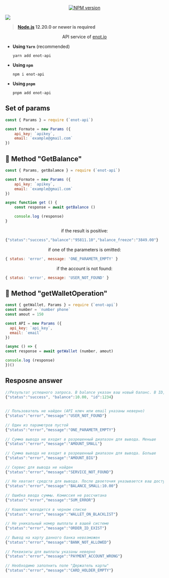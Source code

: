 <p align='center'>
<a href="https://www.npmjs.com/package/enot-api"><img src="https://img.shields.io/npm/v/enot-api.svg?style=flat-square" alt="NPM version"></a>
</p>

<img src="https://i.ytimg.com/vi/tMzowb98ihM/maxresdefault.jpg"></img>

> **[Node.js](https://nodejs.org/) 12.20.0 or newer is required**

<p align="center">API service of <a href="https://enot.io">enot.io</a></p>

- **Using `Yarn`** (recommended)
  ```shell
  yarn add enot-api
  ```
- **Using `npm`**
  ```shell
  npm i enot-api
  ```
- **Using `pnpm`**
  ```shell
  pnpm add enot-api
  ```


## Set of params
```javascript
const { Params } = require (`enot-api`)

const Formate = new Params ({
    api_key: `apikey`,
    email: `example@gmail.com`
})
```

## 📂 Method "GetBalance"

```javascript
const { Params, getBalamce } = require (`enot-api`)

const Formate = new Params ({
    api_key: `apikey`,
    email: `example@gmail.com`
})

async function get () {
    const response = await getBalance ()

    console.log (response)
}
```

<p align="center">if the result is positive:</p>

```javascript
{"status":"success","balance":"95811.10","balance_freeze":"3849.00"}
```

<p align="center">if one of the parameters is omitted:</p>

```javascript
{ status: 'error', message: 'ONE_PARAMETR_EMPTY' }
```

<p align="center">if the account is not found:</p>

```javascript
{ status: 'error', message: 'USER_NOT_FOUND' }
```

## 📒 Method "getWalletOperation"
```javascript
const { getWallet, Params } = require (`enot-api`)
const number = `number phone`
const amout = 150

const API = new Params ({
  api_key: `api_key`,
  email: `email`
})

(async () => {
const response = await getWallet (number, amout)

console.log (response)
})()
```

## Resposne answer
```javascript
//Результат успешного запроса. В balance указан ваш новый баланс. В ID, это id транзакции в нашей системе
{"status":"success", "balance":10.00, "id":1234}
 
 
// Пользователь не найден (API ключ или email указаны неверно)
{"status":"error","message":"USER_NOT_FOUND"}
 
// Один из параметров пустой
{"status":"error","message":"ONE_PARAMETR_EMPTY"}
 
// Сумма вывода не входит в разрешенный диапазон для вывода. Меньше
{"status":"error","message":"AMOUNT_SMALL"}
 
// Сумма вывода не входит в разрешенный диапазон для вывода. Больше
{"status":"error","message":"AMOUNT_BIG"}
 
// Сервис для вывода не найден
{"status":"error","message":"SERVICE_NOT_FOUND"}
 
// Не хватает средств для вывода. После двоеточия указывается ваш доступный баланс
{"status":"error","message":"BALANCE_SMALL:10.00"}
 
// Ошибка ввода суммы. Комиссия не рассчитана
{"status":"error","message":"SUM_ERROR"}
 
// Кошелек находится в черном списке
{"status":"error","message":"WALLET_ON_BLACKLIST"}
 
// Не уникальный номер выплаты в вашей системе
{"status":"error","message":"ORDER_ID_EXIST"}
 
// Вывод на карту данного банка невозможен
{"status":"error","message":"BANK_NOT_ALLOWED"}
 
// Реквизиты для выплаты указаны неверно
{"status":"error","message":"PAYMENT_ACCOUNT_WRONG"}
 
// Необходимо заполнить поле "Держатель карты"
{"status":"error","message":"CARD_HOLDER_EMPTY"}
```